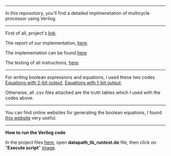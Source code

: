***
In this reposotoiry, you'll find a detailed implmenetation of multicycle processor using Verilog.
***
First of all, project's [link](https://github.com/amohd63/Multicycle_MIPS/blob/master/Project-2-First-2022_2023.pdf).

The report of our implementation, [here](https://github.com/amohd63/Multicycle_MIPS/blob/master/FinalProjectReport.pdf).

The implementation can be found [here](https://github.com/amohd63/Multicycle_MIPS/tree/master/Multicycle_MIPS/Multicycle_MIPS/src)

The testing of all instructions, [here](https://github.com/amohd63/Multicycle_MIPS/tree/master/Testing).
***
For writing boolean expressions and equations, I used these two codes [Equations with 2-bit output](https://github.com/amohd63/Multicycle_MIPS/blob/master/2_bit_truth_table.py), [Equations with 1-bit output](https://github.com/amohd63/Multicycle_MIPS/blob/master/1_bit_truth_table.py).

Otherwise, all .csv files attached are the truth tables which I used with the codes above.
***
You can find online websites for generating the boolean equations, I found [this website](https://www.charlie-coleman.com/experiments/kmap/) very useful.
***
**How to run the Verilog code**

In the project files [here](https://github.com/amohd63/Multicycle_MIPS/tree/master/Multicycle_MIPS/Multicycle_MIPS/src), open **datapath_tb_runtest.do** file, then click on "**Execute script**" [image](https://drive.google.com/file/d/18shCNhLaPEUAqhchZfMcS6zs2e-3uzxD/view?usp=sharing).
